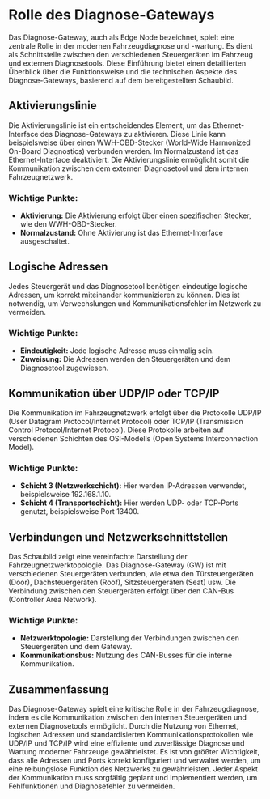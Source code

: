 # Rolle des Diagnose-Gateways


Das Diagnose-Gateway, auch als Edge Node bezeichnet, spielt eine zentrale Rolle in der modernen Fahrzeugdiagnose und -wartung. Es dient als Schnittstelle zwischen den verschiedenen Steuergeräten im Fahrzeug und externen Diagnosetools. Diese Einführung bietet einen detaillierten Überblick über die Funktionsweise und die technischen Aspekte des Diagnose-Gateways, basierend auf dem bereitgestellten Schaubild.

## Aktivierungslinie

Die Aktivierungslinie ist ein entscheidendes Element, um das Ethernet-Interface des Diagnose-Gateways zu aktivieren. Diese Linie kann beispielsweise über einen WWH-OBD-Stecker (World-Wide Harmonized On-Board Diagnostics) verbunden werden. Im Normalzustand ist das Ethernet-Interface deaktiviert. Die Aktivierungslinie ermöglicht somit die Kommunikation zwischen dem externen Diagnosetool und dem internen Fahrzeugnetzwerk.

### Wichtige Punkte:

- **Aktivierung:** Die Aktivierung erfolgt über einen spezifischen Stecker, wie den WWH-OBD-Stecker.
- **Normalzustand:** Ohne Aktivierung ist das Ethernet-Interface ausgeschaltet.

## Logische Adressen

Jedes Steuergerät und das Diagnosetool benötigen eindeutige logische Adressen, um korrekt miteinander kommunizieren zu können. Dies ist notwendig, um Verwechslungen und Kommunikationsfehler im Netzwerk zu vermeiden.

### Wichtige Punkte:

- **Eindeutigkeit:** Jede logische Adresse muss einmalig sein.
- **Zuweisung:** Die Adressen werden den Steuergeräten und dem Diagnosetool zugewiesen.

## Kommunikation über UDP/IP oder TCP/IP

Die Kommunikation im Fahrzeugnetzwerk erfolgt über die Protokolle UDP/IP (User Datagram Protocol/Internet Protocol) oder TCP/IP (Transmission Control Protocol/Internet Protocol). Diese Protokolle arbeiten auf verschiedenen Schichten des OSI-Modells (Open Systems Interconnection Model).

### Wichtige Punkte:

- **Schicht 3 (Netzwerkschicht):** Hier werden IP-Adressen verwendet, beispielsweise 192.168.1.10.
- **Schicht 4 (Transportschicht):** Hier werden UDP- oder TCP-Ports genutzt, beispielsweise Port 13400.

## Verbindungen und Netzwerkschnittstellen

Das Schaubild zeigt eine vereinfachte Darstellung der Fahrzeugnetzwerktopologie. Das Diagnose-Gateway (GW) ist mit verschiedenen Steuergeräten verbunden, wie etwa den Türsteuergeräten (Door), Dachsteuergeräten (Roof), Sitzsteuergeräten (Seat) usw. Die Verbindung zwischen den Steuergeräten erfolgt über den CAN-Bus (Controller Area Network).

### Wichtige Punkte:

- **Netzwerktopologie:** Darstellung der Verbindungen zwischen den Steuergeräten und dem Gateway.
- **Kommunikationsbus:** Nutzung des CAN-Busses für die interne Kommunikation.

## Zusammenfassung

Das Diagnose-Gateway spielt eine kritische Rolle in der Fahrzeugdiagnose, indem es die Kommunikation zwischen den internen Steuergeräten und externen Diagnosetools ermöglicht. Durch die Nutzung von Ethernet, logischen Adressen und standardisierten Kommunikationsprotokollen wie UDP/IP und TCP/IP wird eine effiziente und zuverlässige Diagnose und Wartung moderner Fahrzeuge gewährleistet. Es ist von größter Wichtigkeit, dass alle Adressen und Ports korrekt konfiguriert und verwaltet werden, um eine reibungslose Funktion des Netzwerks zu gewährleisten. Jeder Aspekt der Kommunikation muss sorgfältig geplant und implementiert werden, um Fehlfunktionen und Diagnosefehler zu vermeiden.
